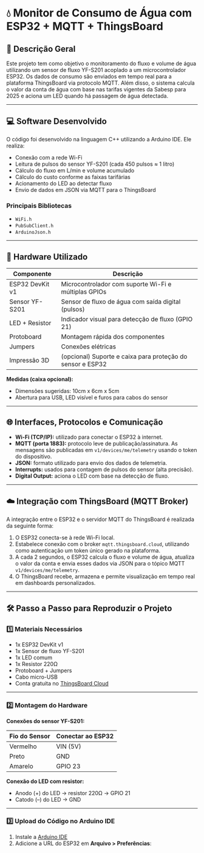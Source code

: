 # 💧 Monitor de Consumo de Água com ESP32 + MQTT + ThingsBoard

## 📄 Descrição Geral

Este projeto tem como objetivo o monitoramento do fluxo e volume de água utilizando um sensor de fluxo YF-S201 acoplado a um microcontrolador ESP32. Os dados de consumo são enviados em tempo real para a plataforma ThingsBoard via protocolo MQTT. Além disso, o sistema calcula o valor da conta de água com base nas tarifas vigentes da Sabesp para 2025 e aciona um LED quando há passagem de água detectada.

---

## 💻 Software Desenvolvido

O código foi desenvolvido na linguagem C++ utilizando a Arduino IDE. Ele realiza:

- Conexão com a rede Wi-Fi
- Leitura de pulsos do sensor YF-S201 (cada 450 pulsos ≈ 1 litro)
- Cálculo do fluxo em L/min e volume acumulado
- Cálculo do custo conforme as faixas tarifárias
- Acionamento do LED ao detectar fluxo
- Envio de dados em JSON via MQTT para o ThingsBoard

### Principais Bibliotecas

- `WiFi.h`
- `PubSubClient.h`
- `ArduinoJson.h`

---

## 🧰 Hardware Utilizado

| Componente        | Descrição                                                                 |
|-------------------|---------------------------------------------------------------------------|
| ESP32 DevKit v1   | Microcontrolador com suporte Wi-Fi e múltiplas GPIOs                      |
| Sensor YF-S201    | Sensor de fluxo de água com saída digital (pulsos)                        |
| LED + Resistor    | Indicador visual para detecção de fluxo (GPIO 21)                         |
| Protoboard        | Montagem rápida dos componentes                                           |
| Jumpers           | Conexões elétricas                                                        |
| Impressão 3D      | (opcional) Suporte e caixa para proteção do sensor e ESP32                |

**Medidas (caixa opcional):**  
- Dimensões sugeridas: 10cm x 6cm x 5cm  
- Abertura para USB, LED visível e furos para cabos do sensor

---

## 🌐 Interfaces, Protocolos e Comunicação

- **Wi-Fi (TCP/IP):** utilizado para conectar o ESP32 à internet.
- **MQTT (porta 1883):** protocolo leve de publicação/assinatura. As mensagens são publicadas em `v1/devices/me/telemetry` usando o token do dispositivo.
- **JSON:** formato utilizado para envio dos dados de telemetria.
- **Interrupts:** usados para contagem de pulsos do sensor (alta precisão).
- **Digital Output:** aciona o LED com base na detecção de fluxo.

---

## ☁️ Integração com ThingsBoard (MQTT Broker)

A integração entre o ESP32 e o servidor MQTT do ThingsBoard é realizada da seguinte forma:

1. O ESP32 conecta-se à rede Wi-Fi local.
2. Estabelece conexão com o broker `mqtt.thingsboard.cloud`, utilizando como autenticação um token único gerado na plataforma.
3. A cada 2 segundos, o ESP32 calcula o fluxo e volume de água, atualiza o valor da conta e envia esses dados via JSON para o tópico MQTT `v1/devices/me/telemetry`.
4. O ThingsBoard recebe, armazena e permite visualização em tempo real em dashboards personalizados.

---

## 🛠️ Passo a Passo para Reproduzir o Projeto

### 1️⃣ Materiais Necessários

- 1x ESP32 DevKit v1  
- 1x Sensor de fluxo YF-S201  
- 1x LED comum  
- 1x Resistor 220Ω  
- Protoboard + Jumpers  
- Cabo micro-USB  
- Conta gratuita no [ThingsBoard Cloud](https://thingsboard.cloud/signup)

---

### 2️⃣ Montagem do Hardware

**Conexões do sensor YF-S201:**

| Fio do Sensor | Conectar ao ESP32 |
|---------------|-------------------|
| Vermelho      | VIN (5V)          |
| Preto         | GND               |
| Amarelo       | GPIO 23           |

**Conexão do LED com resistor:**

- Anodo (+) do LED → resistor 220Ω → GPIO 21  
- Catodo (–) do LED → GND

---

### 3️⃣ Upload do Código no Arduino IDE

1. Instale a [Arduino IDE](https://www.arduino.cc/en/software)  
2. Adicione a URL do ESP32 em **Arquivo > Preferências**:  
